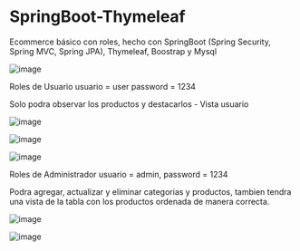 # SpringBoot-Thymeleaf
Ecommerce básico con roles, hecho con SpringBoot (Spring Security, Spring MVC, Spring JPA), Thymeleaf, Boostrap y Mysql

![image](https://user-images.githubusercontent.com/87833024/200697624-31d8204f-91fe-411f-8683-bf7aa33ba0ba.png)

Roles de Usuario
usuario = user
password = 1234

Solo podra observar los productos y destacarlos - Vista usuario

![image](https://user-images.githubusercontent.com/87833024/200697741-edc05fad-9af5-44e9-82e0-e7b9a6f25502.png)

![image](https://user-images.githubusercontent.com/87833024/200697905-0407ab7b-c35d-4918-b812-2d3beab0be52.png)

![image](https://user-images.githubusercontent.com/87833024/200697828-4d0243a7-9619-48e6-ad06-2f0c37da7e22.png)

Roles de Administrador
usuario = admin, 
password = 1234

Podra agregar, actualizar y eliminar categorias y productos, tambien tendra una vista de la tabla con los productos ordenada de manera correcta.

![image](https://user-images.githubusercontent.com/87833024/200698252-e44a5e61-3d5a-4130-b92a-38521c7c7ea9.png)

![image](https://user-images.githubusercontent.com/87833024/200698315-46cc9ec9-336a-4c14-9ce4-33dc774f87a3.png)



